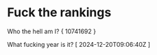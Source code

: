 # Fuck the rankings

Who the hell am I?
{ 10741692 }

What fucking year is it?
[ 2024-12-20T09:06:40Z ]
